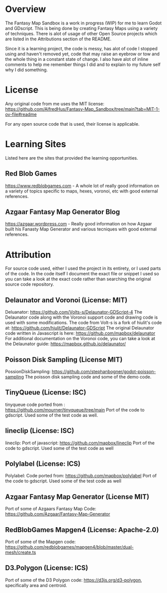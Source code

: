 # Overview
The Fantasy Map Sandbox is a work in progress (WIP) for me to learn Godot and GDscript. This is being done by creating Fantasy Maps using a variety of techniques. There is alot of usage of other Open Source projects which are listed in the Attributions section of the README.

Since it is a learning project, the code is messy, has alot of code I stopped using and haven't removed yet, code that may raise an eyebrow or tow and the whole thing in a constant state of change. I also have alot of inline comments to help me remember things I did and to explain to my future self why I did something.

# License
Any original code from me uses the MIT license: https://github.com/AlfredHus/Fantasy-Map_Sandbox/tree/main?tab=MIT-1-ov-file#readme

For any open source code that is used, their license is applicable.

# Learning Sites
Listed here are the sites that provided the learning opportunities. <br/>
## Red Blob Games
https://www.redblobgames.com - A whole lot of really good information on a variety of topics specific to maps, hexes, voronoi, etc with good external references.
## Azgaar Fantasy Map Generator Blog
https://azgaar.wordpress.com - Really good information on how Azgaar built his Fanasty Map Generator and various tecniques with good external references.

# Attribution
For source code used, either I used the project in its entirety, or I used parts of the code. In the code itself I document the exact file or snippet I used so you can take a look at the exact code rather than searching the original source code repository.
## Delaunator and Voronoi (License: MIT)
Deluanator: https://github.com/Volts-s/Delaunator-GDScript-4
   The Delaunator code along with the Voronoi support code and drawing code is used with some modifications.
   The code from Volt-s is a fork of hiulit's code at: https://github.com/hiulit/Delaunator-GDScript
   The original Delaunator code written in Javascript is here: https://github.com/mapbox/delaunator
   For additional documentation on the Voronoi code, you can take a look at the Delaunator guide:
   https://mapbox.github.io/delaunator/
## Poisson Disk Sampling (License MIT)
PossionDiskSampling: https://github.com/stephanbogner/godot-poisson-sampling
   The poisson disk sampling code and some of the demo code.
## TinyQueue (License: ISC)
tinyqueue code ported from : https://github.com/mourner/tinyqueue/tree/main
   Port of the code to gdscript. Used some of the test code as well.
## lineclip (License: ISC)
lineclip: Port of javascript: https://github.com/mapbox/lineclip
   Port of the code to gdscript. Used some of the test code as well
## Polylabel (License: ICS)
Polylabel: Code ported from: https://github.com/mapbox/polylabel
   Port of the code to gdscript. Used some of the test code as well
## Azgaar Fantasy Map Generator (License MIT)
Port of some of Azgaars Fantasy Map Code: https://github.com/Azgaar/Fantasy-Map-Generator
## RedBlobGames Mapgen4 (License: Apache-2.0)
Port of some of the Mapgen code: https://github.com/redblobgames/mapgen4/blob/master/dual-mesh/create.ts
## D3.Polygon  (License: ICS)
Port of some of the D3 Polygon code: https://d3js.org/d3-polygon, specifically area and centroid.

